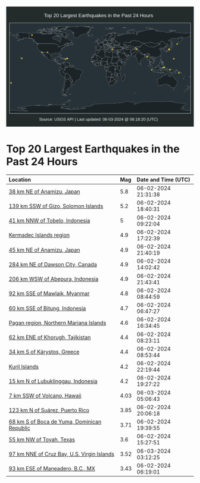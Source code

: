 ![Map](./map.png)

# Top 20 Largest Earthquakes in the Past 24 Hours

| Location | Mag | Date and Time (UTC) |
|:---|:---|:---|
| [38 km NE of Anamizu, Japan](https://earthquake.usgs.gov/earthquakes/eventpage/us7000mppu) | 5.8 | 06-02-2024 21:31:38 |
| [139 km SSW of Gizo, Solomon Islands](https://earthquake.usgs.gov/earthquakes/eventpage/us7000mpp7) | 5.2 | 06-02-2024 18:40:31 |
| [41 km NNW of Tobelo, Indonesia](https://earthquake.usgs.gov/earthquakes/eventpage/us7000mpls) | 5 | 06-02-2024 09:22:04 |
| [Kermadec Islands region](https://earthquake.usgs.gov/earthquakes/eventpage/us7000mpnr) | 4.9 | 06-02-2024 17:22:39 |
| [45 km NE of Anamizu, Japan](https://earthquake.usgs.gov/earthquakes/eventpage/us7000mppw) | 4.9 | 06-02-2024 21:40:19 |
| [284 km NE of Dawson City, Canada](https://earthquake.usgs.gov/earthquakes/eventpage/us7000mpmr) | 4.9 | 06-02-2024 14:02:42 |
| [206 km WSW of Abepura, Indonesia](https://earthquake.usgs.gov/earthquakes/eventpage/us7000mppx) | 4.9 | 06-02-2024 21:43:41 |
| [92 km SSE of Mawlaik, Myanmar](https://earthquake.usgs.gov/earthquakes/eventpage/us7000mplk) | 4.8 | 06-02-2024 08:44:59 |
| [60 km SSE of Bitung, Indonesia](https://earthquake.usgs.gov/earthquakes/eventpage/us7000mpl5) | 4.7 | 06-02-2024 06:47:27 |
| [Pagan region, Northern Mariana Islands](https://earthquake.usgs.gov/earthquakes/eventpage/us7000mpng) | 4.6 | 06-02-2024 16:34:45 |
| [62 km ENE of Khorugh, Tajikistan](https://earthquake.usgs.gov/earthquakes/eventpage/us7000mplf) | 4.4 | 06-02-2024 08:23:11 |
| [34 km S of Kárystos, Greece](https://earthquake.usgs.gov/earthquakes/eventpage/us7000mplm) | 4.4 | 06-02-2024 08:53:44 |
| [Kuril Islands](https://earthquake.usgs.gov/earthquakes/eventpage/us7000mpqe) | 4.2 | 06-02-2024 22:19:44 |
| [15 km N of Lubuklinggau, Indonesia](https://earthquake.usgs.gov/earthquakes/eventpage/us7000mppf) | 4.2 | 06-02-2024 19:27:22 |
| [7 km SSW of Volcano, Hawaii](https://earthquake.usgs.gov/earthquakes/eventpage/hv74259771) | 4.03 | 06-03-2024 05:06:43 |
| [123 km N of Suárez, Puerto Rico](https://earthquake.usgs.gov/earthquakes/eventpage/pr2024154001) | 3.85 | 06-02-2024 20:06:18 |
| [68 km S of Boca de Yuma, Dominican Republic](https://earthquake.usgs.gov/earthquakes/eventpage/pr2024154000) | 3.71 | 06-02-2024 19:39:55 |
| [55 km NW of Toyah, Texas](https://earthquake.usgs.gov/earthquakes/eventpage/tx2024kuso) | 3.6 | 06-02-2024 15:27:51 |
| [97 km NNE of Cruz Bay, U.S. Virgin Islands](https://earthquake.usgs.gov/earthquakes/eventpage/pr2024155000) | 3.52 | 06-03-2024 03:12:25 |
| [93 km ESE of Maneadero, B.C., MX](https://earthquake.usgs.gov/earthquakes/eventpage/ci40610623) | 3.43 | 06-02-2024 06:19:01 |
